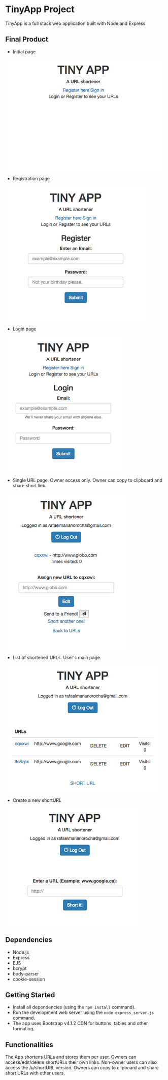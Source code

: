 # TinyApp Project

TinyApp is a full stack web application built with Node and Express

## Final Product

* Initial page

!["Screenshot: First Page"](https://github.com/rafrocha/TinyApp/blob/master/docs/First_page.png?raw=true)


* Registration page

!["Screenshot: Register Page"](https://github.com/rafrocha/TinyApp/blob/master/docs/Register_page.png?raw=true)


* Login page

!["Screenshot: Login Page"](https://github.com/rafrocha/TinyApp/blob/master/docs/Login_page.png?raw=true)


* Single URL page. Owner access only. Owner can copy to clipboard and share short link.

!["Screenshot: Single URL page (Owner only)"](https://github.com/rafrocha/TinyApp/blob/master/docs/Single%20URL_page.png?raw=true)


* List of shortened URLs. User's main page.

!["Screenshot: Main URLs List Page"](https://github.com/rafrocha/TinyApp/blob/master/docs/Main%20URL%20List_page.png?raw=true)


* Create a new shortURL

!["Screenshot: New URL Page"](https://github.com/rafrocha/TinyApp/blob/master/docs/New%20URL_page.png?raw=true)


## Dependencies

- Node.js
- Express
- EJS
- bcrypt
- body-parser
- cookie-session

## Getting Started

- Install all dependencies (using the `npm install` command).
- Run the development web server using the `node express_server.js` command.
- The app uses Bootstrap v4.1.2 CDN for buttons, tables and other formating.

## Functionalities

The App shortens URLs and stores them per user. Owners can access/edit/delete shortURLs their own links. Non-owner users can also access the /u/shortURL version. Owners can copy to clipboard and share short URLs with other users.